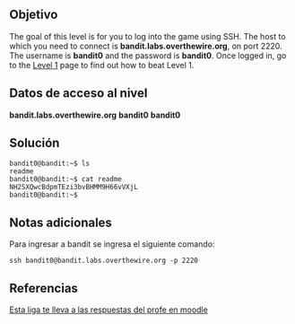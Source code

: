 ## Objetivo
The goal of this level is for you to log into the game using SSH. The host to which you need to connect is **bandit.labs.overthewire.org**, on port 2220. The username is **bandit0** and the password is **bandit0**. Once logged in, go to the [Level 1](https://overthewire.org/wargames/bandit/bandit1.html) page to find out how to beat Level 1.

## Datos de acceso al nivel
**bandit.labs.overthewire.org**
**bandit0**
**bandit0**

## Solución
```bash()
bandit0@bandit:~$ ls
readme
bandit0@bandit:~$ cat readme 
NH2SXQwcBdpmTEzi3bvBHMM9H66vVXjL
bandit0@bandit:~$ 
```
## Notas adicionales
Para ingresar a bandit se ingresa el siguiente comando:
```bash()
ssh bandit0@bandit.labs.overthewire.org -p 2220 
```

## Referencias 
[Esta liga te lleva a las respuestas del profe en moodle](https://ingsoftware.reduaz.mx/moodle/pluginfile.php/68108/mod_resource/content/2/05-retos-bandit-p2.pdf)
